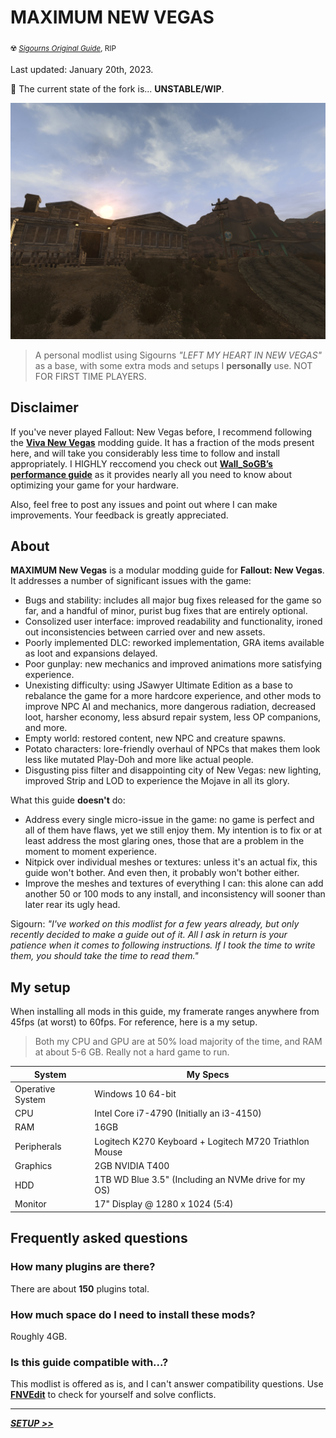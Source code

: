 # **MAXIMUM NEW VEGAS**
<sub>☢️ [_Sigourns Original Guide_](https://github.com/Sigourn/iheartnewvegas), RIP </sub>

Last updated: January 20th, 2023.

🚧 The current state of the fork is... **UNSTABLE/WIP**.

![Banner](assets/readme-banner.jpeg)
> A personal modlist using Sigourns *"LEFT MY HEART IN NEW VEGAS"* as a base, with some extra mods and setups I **personally** use. NOT FOR FIRST TIME PLAYERS.

## Disclaimer

If you've never played Fallout: New Vegas before, I recommend following the [**Viva New Vegas**](https://vivanewvegas.github.io/) modding guide. It has a fraction of the mods present here, and will take you considerably less time to follow and install appropriately. I HIGHLY reccomend you check out [**Wall_SoGB’s performance guide**](https://wallsogb.github.io/FalloutNV-Performance-Guide/) as it provides nearly all you need to know about optimizing your game for your hardware.

Also, feel free to post any issues and point out where I can make improvements. Your feedback is greatly appreciated.

## About

**MAXIMUM New Vegas** is a modular modding guide for **Fallout: New Vegas**. It addresses a number of significant issues with the game:

- Bugs and stability: includes all major bug fixes released for the game so far, and a handful of minor, purist bug fixes that are entirely optional.
- Consolized user interface: improved readability and functionality, ironed out inconsistencies between carried over and new assets.
- Poorly implemented DLC: reworked implementation, GRA items available as loot and expansions delayed.
- Poor gunplay: new mechanics and improved animations more satisfying experience.
- Unexisting difficulty: using JSawyer Ultimate Edition as a base to rebalance the game for a more hardcore experience, and other mods to improve NPC AI and mechanics, more dangerous radiation, decreased loot, harsher economy, less absurd repair system, less OP companions, and more.
- Empty world: restored content, new NPC and creature spawns.
- Potato characters: lore-friendly overhaul of NPCs that makes them look less like mutated Play-Doh and more like actual people.
- Disgusting piss filter and disappointing city of New Vegas: new lighting, improved Strip and LOD to experience the Mojave in all its glory.

What this guide **doesn't** do:

- Address every single micro-issue in the game: no game is perfect and all of them have flaws, yet we still enjoy them. My intention is to fix or at least address the most glaring ones, those that are a problem in the moment to moment experience.
- Nitpick over individual meshes or textures: unless it's an actual fix, this guide won't bother. And even then, it probably won't bother either.
- Improve the meshes and textures of everything I can: this alone can add another 50 or 100 mods to any install, and inconsistency will sooner than later rear its ugly head.

Sigourn: _"I've worked on this modlist for a few years already, but only recently decided to make a guide out of it. All I ask in return is your patience when it comes to following instructions. If I took the time to write them, you *should* take the time to read them."_


## My setup

When installing all mods in this guide, my framerate ranges anywhere from 45fps (at worst) to 60fps. For reference, here is a my setup.
> Both my CPU and GPU are at 50% load majority of the time, and RAM at about 5-6 GB. Really not a hard game to run.

System | My Specs
------------ | -------------
Operative System | Windows 10 64-bit
CPU | Intel Core i7-4790 (Initially an i3-4150)
RAM | 16GB
Peripherals | Logitech K270 Keyboard + Logitech M720 Triathlon Mouse
Graphics | 2GB NVIDIA T400
HDD | 1TB WD Blue 3.5" (Including an NVMe drive for my OS)
Monitor | 17" Display @ 1280 x 1024 (5:4)

## Frequently asked questions

### How many plugins are there?

There are about **150** plugins total.

### How much space do I need to install these mods?

Roughly 4GB.

### Is this guide compatible with...?

This modlist is offered as is, and I can't answer compatibility questions. Use [**FNVEdit**](https://www.nexusmods.com/newvegas/mods/34703/) to check for yourself and solve conflicts.

---

[_**SETUP >>**_](SETUP.md)
